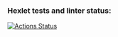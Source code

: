 ### Hexlet tests and linter status:
[![Actions Status](https://github.com/cool102/java-project-71/workflows/hexlet-check/badge.svg)](https://github.com/cool102/java-project-71/actions)